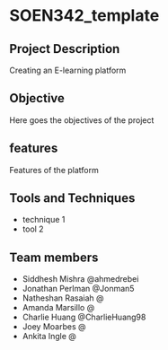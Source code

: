 # SOEN342_template

## Project Description
Creating an E-learning platform

## Objective
Here goes the objectives of the project

## features
Features of the platform

## Tools and Techniques
- technique 1
- tool 2

## Team members
- Siddhesh Mishra @ahmedrebei
- Jonathan Perlman @Jonman5
- Natheshan Rasaiah @
- Amanda Marsillo @
- Charlie Huang @CharlieHuang98
- Joey Moarbes @
- Ankita Ingle @
